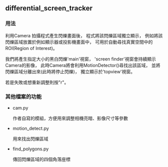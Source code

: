 ## differential_screen_tracker

### 用法

利用Camera 拍攝程式產生閃爍畫面後，
程式將該閃爍區域獨立顯示，
例如將該閃爍區域放置於例如顯示器或投影機畫面中，
可用於自動尋找真實空間中的ROI(Region of Interest)。


我們將產生指定大小的黑白閃爍'main'視窗，
'screen finder'視窗會持續顯示Camera的影像， 
此時Camera將會利用MotionDetector()尋找出該區域， 
並將閃爍區域分離出來(此時將停止閃爍)， 
獨立顯示於'topview'視窗。

若是失敗或想重新調整則按"r"。



### 其他檔案的功能

- cam.py
	
  作者自寫的模組，方便用來調整相機亮暗、影像尺寸等參數

- motion_detect.py
  
  用來找出閃爍區域

- find_polygons.py
  
  傳回閃爍區域的四個角落座標

